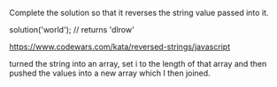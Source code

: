 Complete the solution so that it reverses the string value passed into it.

solution('world'); // returns 'dlrow'

https://www.codewars.com/kata/reversed-strings/javascript

turned the string into an array, set i to the length of that array and then pushed the values into a new array which I then joined. 